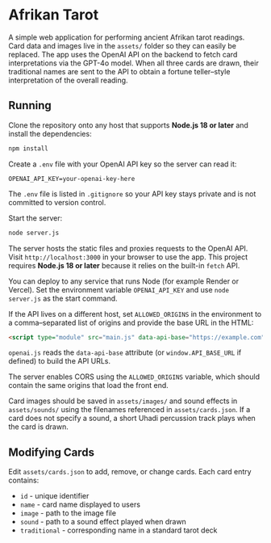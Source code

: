 # Afrikan Tarot

A simple web application for performing ancient Afrikan tarot readings. Card data and images live in the `assets/` folder so they can easily be replaced. The app uses the OpenAI API on the backend to fetch card interpretations via the GPT-4o model. When all three cards are drawn, their traditional names are sent to the API to obtain a fortune teller–style interpretation of the overall reading.

## Running

Clone the repository onto any host that supports **Node.js 18 or later** and install the dependencies:

```bash
npm install
```

Create a `.env` file with your OpenAI API key so the server can read it:

```env
OPENAI_API_KEY=your-openai-key-here
```

The `.env` file is listed in `.gitignore` so your API key stays private and is
not committed to version control.

Start the server:

```bash
node server.js
```

The server hosts the static files and proxies requests to the OpenAI API. Visit `http://localhost:3000` in your browser to use the app.
This project requires **Node.js 18 or later** because it relies on the built-in `fetch` API.

You can deploy to any service that runs Node (for example Render or Vercel). Set the environment variable `OPENAI_API_KEY` and use `node server.js` as the start command.

If the API lives on a different host, set `ALLOWED_ORIGINS` in the environment to a comma–separated list of origins and provide the base URL in the HTML:

```html
<script type="module" src="main.js" data-api-base="https://example.com"></script>
```

`openai.js` reads the `data-api-base` attribute (or `window.API_BASE_URL` if defined) to build the API URLs.

The server enables CORS using the `ALLOWED_ORIGINS` variable, which should contain the same origins that load the front end.

Card images should be saved in `assets/images/` and sound effects in `assets/sounds/` using the filenames referenced in `assets/cards.json`.
If a card does not specify a sound, a short Uhadi percussion track plays when the card is drawn.

## Modifying Cards

Edit `assets/cards.json` to add, remove, or change cards. Each card entry contains:

- `id` - unique identifier
- `name` - card name displayed to users
- `image` - path to the image file
- `sound` - path to a sound effect played when drawn
- `traditional` - corresponding name in a standard tarot deck
